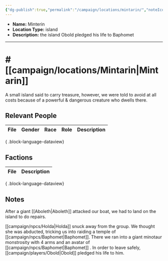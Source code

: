 ```yaml
---
{"dg-publish":true,"permalink":"/campaign/locations/mintarin/","noteIcon":"","created":"2025-10-26T10:17:50.471-07:00","updated":"2025-10-27T16:35:40.095-07:00"}
---
```



<p><span><ul>
<li dir="auto"><strong>Name:</strong> Minterin</li>
<li dir="auto"><strong>Location Type:</strong> island</li>
<li dir="auto"><strong>Description:</strong> the island Obold pledged his life to Baphomet</li>
</ul></span></p>

---

# # [[campaign/locations/Mintarin\|Mintarin]]
A small island said to carry treasure, however, we were told to avoid at all costs because of a powerful & dangerous creature who dwells there. 

## Relevant People
| File | Gender | Race | Role | Description |
| ---- | ------ | ---- | ---- | ----------- |

{ .block-language-dataview}

## Factions
| File | Description |
| ---- | ----------- |

{ .block-language-dataview}
## Notes
After a giant [[Aboleth\|Aboleth]] attacked our boat, we had to land on the island to do repairs.

[[campaign/npcs/Holda\|Holda]] snuck away from the group. We thought she was abducted, tricking us into raiding a temple of [[campaign/npcs/Baphomet\|Baphomet]]. There we ran into a giant minotaur monstrosity with 4 arms and an avatar of [[campaign/npcs/Baphomet\|Baphomet]] . In order to leave safely, [[campaign/players/Obold\|Obold]] pledged his life to him. 